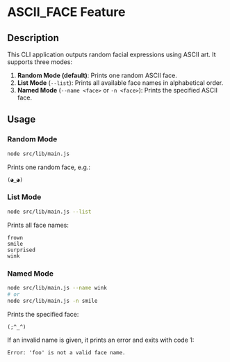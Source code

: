 # ASCII_FACE Feature

## Description

This CLI application outputs random facial expressions using ASCII art. It supports three modes:

1. **Random Mode (default)**: Prints one random ASCII face.
2. **List Mode** (`--list`): Prints all available face names in alphabetical order.
3. **Named Mode** (`--name <face>` or `-n <face>`): Prints the specified ASCII face.

## Usage

### Random Mode

```bash
node src/lib/main.js
```

Prints one random face, e.g.:
```
(◕‿◕)
```

### List Mode

```bash
node src/lib/main.js --list
```

Prints all face names:
```
frown
smile
surprised
wink
```

### Named Mode

```bash
node src/lib/main.js --name wink
# or
node src/lib/main.js -n smile
```

Prints the specified face:
```
(;^_^)
```

If an invalid name is given, it prints an error and exits with code 1:
```
Error: 'foo' is not a valid face name.
```